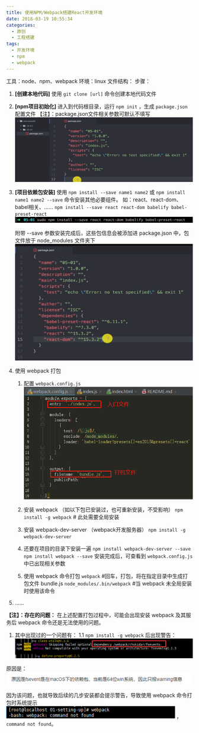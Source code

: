```yaml
---
title: 使用NPM/Webpack搭建React开发环境
date: 2018-03-19 10:55:34
categories:
  - 原创
  - 工程搭建
tags:
  - 开发环境
  - npm
  - webpack
---
```



工具：node、npm、webpack
环境：linux
文件结构：
步骤：
1. **[创建本地代码]** 使用 `git clone [url]` 命令创建本地代码文件
2. **[npm项目初始化]** 进入到代码根目录，运行 `npm init` ，生成 `package.json` 配置文件
【注】：package.json文件相关参数可默认不填写
![图1](../images/npm-webpack/01.png)

3. **[项目依赖包安装]** 使用 `npm install --save name1 name2` 或 `npm install name1 name2 --save` 命令安装其他必要组件。
如：react、react-dom、babel相关、......
`npm install --save react react-dom babelify babel-preset-react`
![图2](../images/npm-webpack/02.png)

    附带 --save 参数安装完成后，这些包信息会被添加进 package.json 中，包文件放于 node_modules 文件夹下
![图3](../images/npm-webpack/03.png)

4. 使用 webpack 打包
   1. 配置 `webpack.config.js`
![图4](../images/npm-webpack/04.png)

   2. 安装 webpack （如以下包已安装过，也可重新安装，不受影响）
`npm install -g webpack`         # 此处需要全局安装

   3. 安装 webpack-dev-server （webpack开发服务器）
`npm install -g webpack-dev-server`

   4. 还要在项目的目录下安装一遍
`npm install webpack-dev-server --save`
`npm install webpack --save`
安装完成后，可查看到 `webpack.config.js` 中已出现相关参数

   5. 使用 webpack 命令打包
`webpack`          #回车，打包，将在指定目录中生成打包文件 bundle.js
`node_modules/.bin/webpack`       #当 webpack 未全局安装时使用该命令

5. ......

**【注】：存在的问题：**
  在上述配置打包过程中，可能会出现安装 webpack 及其服务后 webpack 命令还是无法使用的问题。

  1. 其中出现过的一个问题有：
    1.1 `npm install -g webpack` 后出现警告：
![图5](../images/npm-webpack/05.png)

  原因是：
![图6](../images/npm-webpack/07.png)

  因为该问题，也就导致后续的几步安装都会提示警告，导致使用 webpack 命令打包时系统提示
  ![图7](../images/npm-webpack/06.png)  ，`command not found`。
